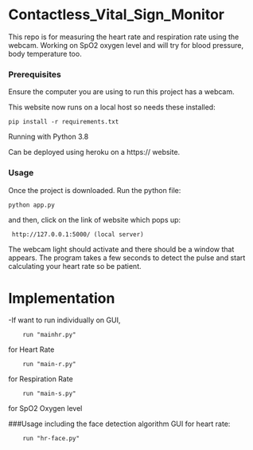 # Contactless_Vital_Sign_Monitor
This repo is for measuring the heart rate and respiration rate using the webcam. Working on SpO2 oxygen level and will try for blood pressure, body temperature too.


### Prerequisites
Ensure the computer you are using to run this project has a webcam. 

This website now runs on a local host so needs these installed:
```
pip install -r requirements.txt
```
Running with Python 3.8

Can be deployed using heroku on a https:// website.

### Usage

Once the project is downloaded. Run the python file:

```
python app.py
```
and then, click on the link of website which pops up:
```
 http://127.0.0.1:5000/ (local server)
```

The webcam light should activate and there should be a window that appears. The program takes a few seconds to detect the pulse and start calculating your heart rate so be patient.


# Implementation

<!--- - In case of plotting graphs, run "graph_plot.py" - For the Eulerian Video Magnification implementation, run "amplify_color.py" --->
  -If want to run individually on GUI, 
  ```
      run "mainhr.py" 
  ```
for Heart Rate
  ```
      run "main-r.py" 
  ```
for Respiration Rate
  ```
      run "main-s.py"  
  ```
for SpO2 Oxygen level


###Usage including the face detection algorithm
GUI for heart rate:
  ```
      run "hr-face.py"  
  ```
